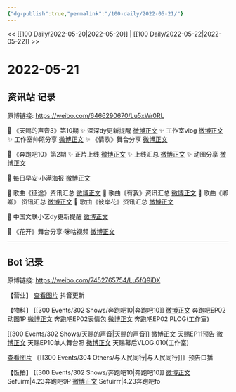 ```yaml
---
{"dg-publish":true,"permalink":"/100-daily/2022-05-21/"}
---
```



<< [[100 Daily/2022-05-20\|2022-05-20]] | [[100 Daily/2022-05-22\|2022-05-22]] >>

# 2022-05-21

## 资讯站 记录

原博链接: https://weibo.com/6466290670/Lu5xWr0RL

💫 《天赐的声音3》第10期
✨ 深深dy更新提醒 [微博正文](https://m.weibo.cn/6466290670/4771601016948335)
✨ 工作室vlog [微博正文](https://m.weibo.cn/6466290670/4771554120700312)
✨ 工作室帅照分享 [微博正文](https://m.weibo.cn/6466290670/4771640392553499)
✨ 《情歌》舞台分享 [微博正文](https://m.weibo.cn/6466290670/4771546869271798)

💫 《奔跑吧10》第2期
✨ 正片上线 [微博正文](https://m.weibo.cn/6466290670/4771508993657591)
✨ 上线汇总 [微博正文](https://m.weibo.cn/6466290670/4771516820754170)
✨ 动图分享 [微博正文](https://m.weibo.cn/6466290670/4771575913514488)

💫 每日早安·小满海报 [微博正文](https://m.weibo.cn/6466290670/4771472826960291)

💫 歌曲《征途》资讯汇总 [微博正文](https://m.weibo.cn/6466290670/4771502220117502)
💫 歌曲《有我》资讯汇总 [微博正文](https://m.weibo.cn/6466290670/4771502246072042)
💫 歌曲《卿卿》 资讯汇总 [微博正文](https://m.weibo.cn/6466290670/4771502173456155)
💫 歌曲《彼岸花》资讯汇总 [微博正文](https://m.weibo.cn/6466290670/4771502207536752)

💫 中国文联小艺dy更新提醒 [微博正文](https://m.weibo.cn/6466290670/4771701474722092)

💫 《花开》舞台分享·咪咕视频 [微博正文](https://m.weibo.cn/6466290670/4771547446771978)

---
## Bot 记录

原博链接: https://weibo.com/7452765754/Lu5fQ9iDX

【营业】
[查看图片](https://wx4.sinaimg.cn/large/0088n2Pggy1h2gf4765zsj30u01hdjvs.jpg) 抖音更新

【物料】
[[300 Events/302 Shows/奔跑吧10\|奔跑吧10]]
[微博正文](https://m.weibo.cn/5242381821/4771540631818024) 奔跑吧EP02动图1P
[微博正文](https://m.weibo.cn/5242381821/4771593484763504) 奔跑吧EP02表情包
[微博正文](https://m.weibo.cn/7478855230/4771638833055649) 奔跑吧EP02 PLOG(工作室)

[[300 Events/302 Shows/天赐的声音\|天赐的声音]]
[微博正文](https://m.weibo.cn/1315706994/4771553671908525) 天赐EP11预告
[微博正文](https://m.weibo.cn/1315706994/4771563293116030) 天赐EP10单人舞台照
[微博正文](https://m.weibo.cn/7478855230/4771552404964402) 天赐幕后VLOG.010(工作室)

[查看图片](https://wx4.sinaimg.cn/large/0088n2Pggy1h2gfmv3ob7j30u01hdjvp.jpg) 《[[300 Events/304 Others/与人民同行\|与人民同行]]》预告口播

【饭拍】
[[300 Events/302 Shows/奔跑吧10\|奔跑吧10]]
[微博正文](https://m.weibo.cn/7316571481/4771352920461734) Sefuirrr|4.23奔跑吧9P
[微博正文](https://m.weibo.cn/7316571481/4771357285682455) Sefuirrr|4.23奔跑吧fo
